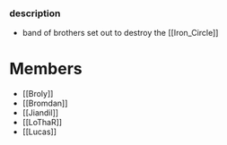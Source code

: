 ### description
- band of brothers set out to destroy the [[Iron_Circle]]

# Members
- [[Broly]]
- [[Bromdan]]
- [[Jiandil]]
- [[LoThaR]]
- [[Lucas]]